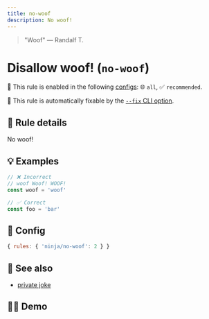 ```yaml
---
title: no-woof
description: No woof!
---
```


<script setup lang="ts">
import CodeEditor from '../../.vitepress/theme/components/code-editor.vue';
import {ruleName, presetConfigs, initialText} from '../../src/sample-code/no-woof.js';
</script>

> "Woof" — Randalf T.

# Disallow woof! (`no-woof`)

💼 This rule is enabled in the following [configs](/configs/): 🌐 `all`, ✅
`recommended`.

🔧 This rule is automatically fixable by the
[`--fix` CLI option](https://eslint.org/docs/latest/user-guide/command-line-interface#--fix).

<!-- end auto-generated rule header -->

## 📖 Rule details

No woof!

## 💡 Examples

```js
// ❌ Incorrect
// woof Woof! WOOF!
const woof = 'woof'

// ✅ Correct
const foo = 'bar'
```

## 🔧 Config

```js
{ rules: { 'ninja/no-woof': 2 } }
```

## 🔗 See also

- [private joke](https://en.wikipedia.org/wiki/Private_joke)

## 🧑‍💻 Demo

<CodeEditor :rule="ruleName" :text="initialText" :presetConfigs="presetConfigs" />
